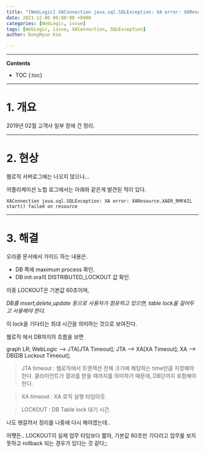 ```yaml
---
title: "[WebLogic] XAConnection java.sql.SQLException: XA error: XAResource.XAER_RMFAIL start() failed"
date: 2021-12-06 00:00:00 +0900
categories: [WebLogic, issue]
tags: [WebLogic, issue, XAConnection, SQLException]
author: DongHyun Kim

---
```


---
**Contents**
* TOC
{:toc}
---

# 1. 개요

2019년 02월 고객사 일부 장애 건 정리.



---

# 2. 현상

웹로직 서버로그에는 나오지 않으나...

어플리케이션 노헙 로그에서는 아래와 같은게 발견된 적이 있다.

```
XAConnection java.sql.SQLException: XA error: XAResource.XAER_RMFAIL start() failed on resource
```



---

# 3. 해결

오라클 문서에서 가이드 하는 내용은.

- DB 쪽에 maximum process 확인.
- DB init.ora의 DISTRIBUTED_LOCKOUT 값 확인.



이중 LOCKOUT은 기본값 60초이며,

_DB를 insert,delete,update 등으로 사용자가 점유하고 있으면, table lock을 걸어두고 사용해야 한다._

이 lock을 기다리는 최대 시간을 의미하는 것으로 보여진다.

웹로직 에서 DB까지의 흐름을 보면

<div class="mermaid">
    graph LR;
    WebLogic --> JTA[JTA Timeout];
    JTA --> XA[XA Timeout];
    XA --> DB[DB Lockout Timeout];
</div>


>  JTA timeout : 웹로직에서 트랜잭션 전체 크기에 해당하는 time만큼 지정해야 한다. 클라이언트가 결과를 받을 때까지를 의미하기 때문에, DB단까지 포함해야 한다.

> XA timeout : XA 로직 실행 타임아웃.

> LOCKOUT : DB Table lock 대기 시간.

나도 헷갈려서 정리를 나중에 다시 해야겠는데..

어쨋든.. LOCKOUT이 실제 업무 타임보다 짧아, 기본값 60초만 기다리고 업무를 보지 못하고 rollback 되는 경우가 있다는 것 같다;;